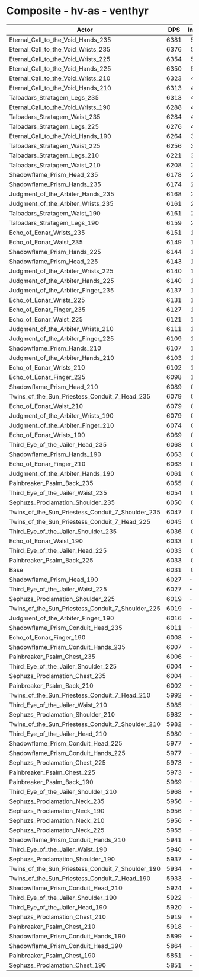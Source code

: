 # Composite - hv-as - venthyr
| Actor | DPS | Increase |
|---|:---:|:---:|
|Eternal_Call_to_the_Void_Hands_235|6381|5.80%|
|Eternal_Call_to_the_Void_Wrists_235|6376|5.71%|
|Eternal_Call_to_the_Void_Wrists_225|6354|5.35%|
|Eternal_Call_to_the_Void_Hands_225|6350|5.29%|
|Eternal_Call_to_the_Void_Wrists_210|6323|4.83%|
|Eternal_Call_to_the_Void_Hands_210|6313|4.67%|
|Talbadars_Stratagem_Legs_235|6313|4.66%|
|Eternal_Call_to_the_Void_Wrists_190|6288|4.25%|
|Talbadars_Stratagem_Waist_235|6284|4.19%|
|Talbadars_Stratagem_Legs_225|6276|4.05%|
|Eternal_Call_to_the_Void_Hands_190|6264|3.85%|
|Talbadars_Stratagem_Waist_225|6256|3.73%|
|Talbadars_Stratagem_Legs_210|6221|3.15%|
|Talbadars_Stratagem_Waist_210|6208|2.92%|
|Shadowflame_Prism_Head_235|6178|2.44%|
|Shadowflame_Prism_Hands_235|6174|2.37%|
|Judgment_of_the_Arbiter_Hands_235|6168|2.27%|
|Judgment_of_the_Arbiter_Wrists_235|6161|2.16%|
|Talbadars_Stratagem_Waist_190|6161|2.15%|
|Talbadars_Stratagem_Legs_190|6159|2.12%|
|Echo_of_Eonar_Wrists_235|6151|1.98%|
|Echo_of_Eonar_Waist_235|6149|1.95%|
|Shadowflame_Prism_Hands_225|6144|1.87%|
|Shadowflame_Prism_Head_225|6143|1.85%|
|Judgment_of_the_Arbiter_Wrists_225|6140|1.80%|
|Judgment_of_the_Arbiter_Hands_225|6140|1.80%|
|Judgment_of_the_Arbiter_Finger_235|6137|1.75%|
|Echo_of_Eonar_Wrists_225|6131|1.65%|
|Echo_of_Eonar_Finger_235|6127|1.58%|
|Echo_of_Eonar_Waist_225|6121|1.49%|
|Judgment_of_the_Arbiter_Wrists_210|6111|1.32%|
|Judgment_of_the_Arbiter_Finger_225|6109|1.28%|
|Shadowflame_Prism_Hands_210|6107|1.25%|
|Judgment_of_the_Arbiter_Hands_210|6103|1.19%|
|Echo_of_Eonar_Wrists_210|6102|1.17%|
|Echo_of_Eonar_Finger_225|6098|1.11%|
|Shadowflame_Prism_Head_210|6089|0.96%|
|Twins_of_the_Sun_Priestess_Conduit_7_Head_235|6079|0.79%|
|Echo_of_Eonar_Waist_210|6079|0.78%|
|Judgment_of_the_Arbiter_Wrists_190|6079|0.78%|
|Judgment_of_the_Arbiter_Finger_210|6074|0.70%|
|Echo_of_Eonar_Wrists_190|6069|0.62%|
|Third_Eye_of_the_Jailer_Head_235|6068|0.61%|
|Shadowflame_Prism_Hands_190|6063|0.53%|
|Echo_of_Eonar_Finger_210|6063|0.53%|
|Judgment_of_the_Arbiter_Hands_190|6061|0.50%|
|Painbreaker_Psalm_Back_235|6055|0.40%|
|Third_Eye_of_the_Jailer_Waist_235|6054|0.37%|
|Sephuzs_Proclamation_Shoulder_235|6050|0.32%|
|Twins_of_the_Sun_Priestess_Conduit_7_Shoulder_235|6047|0.26%|
|Twins_of_the_Sun_Priestess_Conduit_7_Head_225|6045|0.22%|
|Third_Eye_of_the_Jailer_Shoulder_235|6036|0.07%|
|Echo_of_Eonar_Waist_190|6033|0.03%|
|Third_Eye_of_the_Jailer_Head_225|6033|0.03%|
|Painbreaker_Psalm_Back_225|6033|0.03%|
|Base|6031|0.00%|
|Shadowflame_Prism_Head_190|6027|-0.07%|
|Third_Eye_of_the_Jailer_Waist_225|6027|-0.08%|
|Sephuzs_Proclamation_Shoulder_225|6019|-0.20%|
|Twins_of_the_Sun_Priestess_Conduit_7_Shoulder_225|6019|-0.21%|
|Judgment_of_the_Arbiter_Finger_190|6016|-0.26%|
|Shadowflame_Prism_Conduit_Head_235|6011|-0.34%|
|Echo_of_Eonar_Finger_190|6008|-0.39%|
|Shadowflame_Prism_Conduit_Hands_235|6007|-0.41%|
|Painbreaker_Psalm_Chest_235|6006|-0.42%|
|Third_Eye_of_the_Jailer_Shoulder_225|6004|-0.45%|
|Sephuzs_Proclamation_Chest_235|6004|-0.46%|
|Painbreaker_Psalm_Back_210|6002|-0.49%|
|Twins_of_the_Sun_Priestess_Conduit_7_Head_210|5992|-0.65%|
|Third_Eye_of_the_Jailer_Waist_210|5985|-0.77%|
|Sephuzs_Proclamation_Shoulder_210|5982|-0.81%|
|Twins_of_the_Sun_Priestess_Conduit_7_Shoulder_210|5982|-0.82%|
|Third_Eye_of_the_Jailer_Head_210|5980|-0.86%|
|Shadowflame_Prism_Conduit_Head_225|5977|-0.90%|
|Shadowflame_Prism_Conduit_Hands_225|5977|-0.91%|
|Sephuzs_Proclamation_Chest_225|5973|-0.96%|
|Painbreaker_Psalm_Chest_225|5973|-0.97%|
|Painbreaker_Psalm_Back_190|5969|-1.04%|
|Third_Eye_of_the_Jailer_Shoulder_210|5968|-1.06%|
|Sephuzs_Proclamation_Neck_235|5956|-1.25%|
|Sephuzs_Proclamation_Neck_190|5956|-1.25%|
|Sephuzs_Proclamation_Neck_210|5956|-1.26%|
|Sephuzs_Proclamation_Neck_225|5955|-1.26%|
|Shadowflame_Prism_Conduit_Hands_210|5941|-1.50%|
|Third_Eye_of_the_Jailer_Waist_190|5940|-1.52%|
|Sephuzs_Proclamation_Shoulder_190|5937|-1.57%|
|Twins_of_the_Sun_Priestess_Conduit_7_Shoulder_190|5934|-1.61%|
|Twins_of_the_Sun_Priestess_Conduit_7_Head_190|5933|-1.64%|
|Shadowflame_Prism_Conduit_Head_210|5924|-1.78%|
|Third_Eye_of_the_Jailer_Shoulder_190|5922|-1.82%|
|Third_Eye_of_the_Jailer_Head_190|5920|-1.84%|
|Sephuzs_Proclamation_Chest_210|5919|-1.87%|
|Painbreaker_Psalm_Chest_210|5918|-1.88%|
|Shadowflame_Prism_Conduit_Hands_190|5899|-2.20%|
|Shadowflame_Prism_Conduit_Head_190|5864|-2.77%|
|Painbreaker_Psalm_Chest_190|5851|-2.99%|
|Sephuzs_Proclamation_Chest_190|5851|-3.00%|
